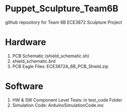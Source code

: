 # Puppet_Sculpture_Team6B
github repository for Team 6B ECE3872 Sculpture Project

# Hardware
1. PCB Schematic (shield_schematic.sh)
2. shield_schematic.brd
3. PCB Eagle Files: ECE3872A_6B_PCB_Shield.zip

# Software
1. HW & SW Component Level Tests: in test_code Folder
2. Simulation Code: ArduinoSimulationCode.ino
